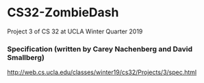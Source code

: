 # CS32-ZombieDash
Project 3 of CS 32 at UCLA Winter Quarter 2019

### Specification (written by Carey Nachenberg and David Smallberg)
http://web.cs.ucla.edu/classes/winter19/cs32/Projects/3/spec.html


